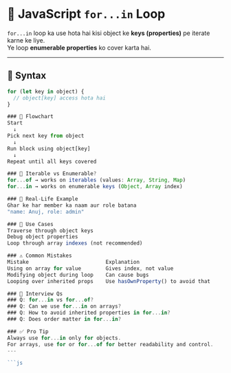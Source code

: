 # 🔁 JavaScript `for...in` Loop

`for...in` loop ka use hota hai kisi object ke **keys (properties)** pe iterate karne ke liye.  
Ye loop **enumerable properties** ko cover karta hai.

---

## 🔹 Syntax

```js
for (let key in object) {
  // object[key] access hota hai
}

### 🔹 Flowchart
Start
  ↓
Pick next key from object
  ↓
Run block using object[key]
  ↓
Repeat until all keys covered

### 📌 Iterable vs Enumerable?
for...of → works on iterables (values: Array, String, Map)
for...in → works on enumerable keys (Object, Array index)

### 🔹 Real-Life Example
Ghar ke har member ka naam aur role batana
"name: Anuj, role: admin"

### 📌 Use Cases
Traverse through object keys
Debug object properties
Loop through array indexes (not recommended)

### ⚠️ Common Mistakes
Mistake	                        Explanation
Using on array for value	    Gives index, not value
Modifying object during loop	Can cause bugs
Looping over inherited props	Use hasOwnProperty() to avoid that

### 🧠 Interview Qs
### Q: for...in vs for...of?
### Q: Can we use for...in on arrays?
### Q: How to avoid inherited properties in for...in?
### Q: Does order matter in for...in?

### ✅ Pro Tip
Always use for...in only for objects.
For arrays, use for or for...of for better readability and control.
---

```js